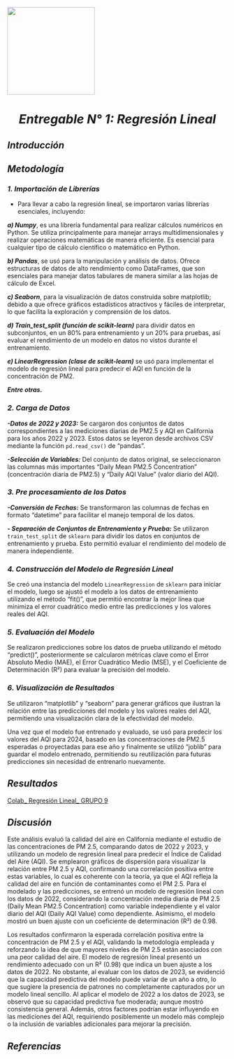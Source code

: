 <p align="left">
  <img src="https://upchvirtual.edu.pe/ued/images/logo-upch.png" width="200">

  # <h1 align="center">*Entregable N° 1: Regresión Lineal*

## *Introducción*


## *Metodología*
### *1. Importación de Librerías*

- Para llevar a cabo la regresión lineal, se importaron varias librerías esenciales, incluyendo:

***a) Numpy***, es una librería fundamental para realizar cálculos numéricos en Python. Se utiliza principalmente para manejar arrays multidimensionales y realizar operaciones matemáticas de manera eficiente. Es esencial para cualquier tipo de cálculo científico o matemático en Python.

***b) Pandas***, se usó para la manipulación y análisis de datos. Ofrece estructuras de datos de alto rendimiento como DataFrames, que son esenciales para manejar datos tabulares de manera similar a las hojas de cálculo de Excel.

***c) Seaborn***, para la visualización de datos construida sobre matplotlib; debido a que ofrece gráficos estadísticos atractivos y fáciles de interpretar, lo que facilita la exploración y comprensión de los datos.

***d) Train_test_split (función de scikit-learn)*** para dividir datos en subconjuntos, en un 80% para entrenamiento y un 20% para pruebas, así evaluar el rendimiento de un modelo en datos no vistos durante el entrenamiento.

***e) LinearRegression (clase de scikit-learn)*** se usó para implementar el modelo de regresión lineal para predecir el AQI en función de la concentración de PM2.

***Entre otras.***

### *2. Carga de Datos*
***-Datos de 2022 y 2023:*** Se cargaron dos conjuntos de datos correspondientes a las mediciones diarias de PM2.5 y AQI en California para los años 2022 y 2023. Estos datos se leyeron desde archivos CSV mediante la función `pd.read_csv()` de “pandas”.

***-Selección de Variables:*** Del conjunto de datos original, se seleccionaron las columnas más importantes “Daily Mean PM2.5 Concentration” (concentración diaria de PM2.5) y “Daily AQI Value” (valor diario del AQI).

### *3. Pre procesamiento de los Datos*
***-Conversión de Fechas:*** Se transformaron las columnas de fechas en formato “datetime” para facilitar el manejo temporal de los datos.

***- Separación de Conjuntos de Entrenamiento y Prueba:*** Se utilizaron `train_test_split` de `sklearn` para dividir los datos en conjuntos de entrenamiento y prueba. Esto permitió evaluar el rendimiento del modelo de manera independiente.

### *4. Construcción del Modelo de Regresión Lineal* 
Se creó una instancia del modelo `LinearRegression` de `sklearn` para iniciar el modelo, luego se ajustó el modelo a los datos de entrenamiento utilizando el método “fit()”, que permitió encontrar la mejor línea que minimiza el error cuadrático medio entre las predicciones y los valores reales del AQI.

### *5. Evaluación del Modelo*
Se realizaron predicciones sobre los datos de prueba utilizando el método “predict()”, posteriormente  se calcularon métricas clave como el Error Absoluto Medio (MAE), el Error Cuadrático Medio (MSE), y el Coeficiente de Determinación (R²) para evaluar la precisión del modelo.

### *6. Visualización de Resultados*
Se utilizaron “matplotlib” y “seaborn” para generar gráficos que ilustran la relación entre las predicciones del modelo y los valores reales del AQI, permitiendo una visualización clara de la efectividad del modelo.

Una vez que el modelo fue entrenado y evaluado, se usó para predecir los valores del AQI para 2024, basado en las concentraciones de PM2.5 esperadas o proyectadas para ese año y finalmente se utilizó “joblib” para guardar el modelo entrenado, permitiendo su reutilización para futuras predicciones sin necesidad de entrenarlo nuevamente.

## *Resultados*
[Colab_ Regresión Lineal_ GRUPO 9](https://colab.research.google.com/drive/10S0VaYjtLfpBDIcDJ3DkEwyBSqU3xMDu?usp=sharing)
## *Discusión*

Este análisis evaluó la calidad del aire en California mediante el estudio de las concentraciones de PM 2.5, comparando datos de 2022 y 2023, y utilizando un modelo de regresión lineal para predecir el Índice de Calidad del Aire (AQI). Se emplearon gráficos de dispersión para visualizar la relación entre PM 2.5 y AQI, confirmando una correlación positiva entre estas variables, lo cual es coherente con la teoría, ya que el AQI refleja la calidad del aire en función de contaminantes como el PM 2.5. Para el modelado y las predicciones, se entrenó un modelo de regresión lineal con los datos de 2022, considerando la concentración media diaria de PM 2.5 (Daily Mean PM2.5 Concentration) como variable independiente y el valor diario del AQI (Daily AQI Value) como dependiente. Asimismo, el modelo mostró un buen ajuste con un coeficiente de determinación (R²) de 0.98.

Los resultados confirmaron la esperada correlación positiva entre la concentración de PM 2.5 y el AQI, validando la metodología empleada y reforzando la idea de que mayores niveles de PM 2.5 están asociados con una peor calidad del aire. El modelo de regresión lineal presentó un rendimiento adecuado con un R² (0.98) que indica un buen ajuste a los datos de 2022. No obstante, al evaluar con los datos de 2023, se evidenció que la capacidad predictiva del modelo puede variar de un año a otro, lo que sugiere la presencia de patrones no completamente capturados por un modelo lineal sencillo. Al aplicar el modelo de 2022 a los datos de 2023, se observó que su capacidad predictiva fue moderada; aunque mostró consistencia general. Además, otros factores podrían estar influyendo en las mediciones del AQI, requiriendo posiblemente un modelo más complejo o la inclusión de variables adicionales para mejorar la precisión.

## *Referencias*


